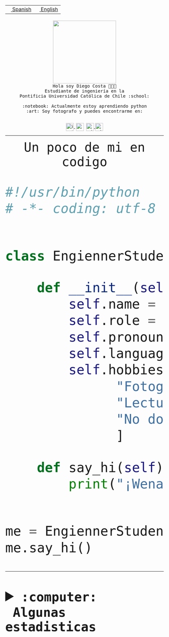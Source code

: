 <table border="0"  align="right">
 <tr><td><a href="README.md"><img src="https://upload.wikimedia.org/wikipedia/commons/thumb/8/89/Bandera_de_Espa%C3%B1a.svg/1200px-Bandera_de_Espa%C3%B1a.svg.png" height="10"> Spanish</a></td>
 <td><a href="README.en.md"><img src="https://upload.wikimedia.org/wikipedia/commons/a/a4/Flag_of_the_United_States.svg" height="10"> English</a></td></tr>
</table><br><br><br>


<p align="center">
  <img src="https://github.com/diegocostares/diegocostares/blob/main/Images/aaa2.gif?raw=true" height="200px">
  <br><samp>
    Hola soy Diego Costa 👨🏻‍💻<br>
    Estudiante de ingeniería en la <br>
    Pontificia Universidad Católica de Chile :school:<br>
  <br>
    :notebook: Actualmente estoy aprendiendo python <br>
    :art: Soy fotografo y puedes encontrarme en: <br>
  <br></samp>
  
</p>

<p align="center">
   <a href="https://instagram.com/diegocosta_no" target="blank">
    <img 
    align="center" src="https://cdn.jsdelivr.net/npm/simple-icons@3.0.1/icons/instagram.svg" alt="instagram" height="25px" width="25px" />
  </a>
  <a style="border: 3px solid; color: white;"href="https://t.me/diegocosta_no" target="blank">
  <img
  align="center" alt="Telegram" width="25px" src="https://icons-for-free.com/iconfiles/png/512/Telegram-1324888767380505522.png" />
</a>
<a href="https://api.whatsapp.com/send?phone=56971897835&text=Hola!" target="blank">
  <img
  align="center" alt="wtsp" width="25px" src="https://img.icons8.com/pastel-glyph/2x/whatsapp--v2.png" />
</a>
<a href="https://www.linkedin.com/in/diego-costa-786249213/" target="blank">
  <img
  align="center" alt="wtsp" width="25px" src="https://img.icons8.com/metro/452/linkedin.png" />
</a>

  </a>
</p>

---


<p align="center"><font size="25"><samp>Un poco de mi en codigo</samp></front></p>


```python
#!/usr/bin/python
# -*- coding: utf-8 -*-


class EngiennerStudent:

    def __init__(self):
        self.name = "Diego Costa"
        self.role = "Estudiante"
        self.pronouns = "he/him"
        self.language_spoken = ["es_CL", "en_US"]
        self.hobbies = [
              "Fotografia",
              "Lectura",
              "No dormir",
              ]

    def say_hi(self):
        print("¡Wena mundo!")


me = EngiennerStudent()
me.say_hi()
```
---
<details>
  <summary><b><samp>:computer: &nbsp;Algunas estadisticas</samp></b></summary>
  <br/></p>

<!--START_SECTION:waka-->
![Code Time](http://img.shields.io/badge/Code%20Time-657%20hrs%2051%20mins-blue)

**Soy nocturno 🦉** 

```text
🌞 Mañana     7 commits      ░░░░░░░░░░░░░░░░░░░░░░░░░   1.4% 
🌆 Día        158 commits    ████████░░░░░░░░░░░░░░░░░   31.6% 
🌃 Tarde      200 commits    ██████████░░░░░░░░░░░░░░░   40.0% 
🌙 Noche      135 commits    ██████░░░░░░░░░░░░░░░░░░░   27.0%

```
📅 **Soy más productivo los Miércoles** 

```text
Lunes        34 commits     █░░░░░░░░░░░░░░░░░░░░░░░░   6.8% 
Martes       68 commits     ███░░░░░░░░░░░░░░░░░░░░░░   13.6% 
Miércoles    132 commits    ██████░░░░░░░░░░░░░░░░░░░   26.4% 
Jueves       57 commits     ██░░░░░░░░░░░░░░░░░░░░░░░   11.4% 
Viernes      37 commits     █░░░░░░░░░░░░░░░░░░░░░░░░   7.4% 
Sábado       71 commits     ███░░░░░░░░░░░░░░░░░░░░░░   14.2% 
Domingo      101 commits    █████░░░░░░░░░░░░░░░░░░░░   20.2%

```


📊 **Esta semana me dediqué a** 

```text
🐱‍💻 Proyectos: 
WEB-perfiles             11 hrs 51 mins      ███████████████░░░░░░░░░░   60.27% 
Web test                 4 hrs 27 mins       █████░░░░░░░░░░░░░░░░░░░░   22.64% 
pricing                  2 hrs 3 mins        ██░░░░░░░░░░░░░░░░░░░░░░░   10.44% 
Web i1                   41 mins             █░░░░░░░░░░░░░░░░░░░░░░░░   3.55% 
awa                      22 mins             ░░░░░░░░░░░░░░░░░░░░░░░░░   1.91%

```


 Last Updated on 22/09/2022 02:37:42 UTC
<!--END_SECTION:waka-->
  
  

<p align="center"> <img src="https://github-readme-stats.vercel.app/api?username=diegocostares&show_icons=true&theme=ayu-mirage" alt="abhisheknaiidu" /></p>
 
</details>
